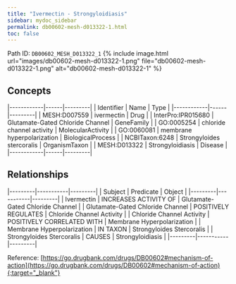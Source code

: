 ```yaml
---
title: "Ivermectin - Strongyloidiasis"
sidebar: mydoc_sidebar
permalink: db00602-mesh-d013322-1.html
toc: false 
---
```



Path ID: `DB00602_MESH_D013322_1`
{% include image.html url="images/db00602-mesh-d013322-1.png" file="db00602-mesh-d013322-1.png" alt="db00602-mesh-d013322-1" %}

## Concepts

|------------|------|---------|
| Identifier | Name | Type    |
|------------|------|---------|
| MESH:D007559 | ivermectin | Drug |
| InterPro:IPR015680 | Glutamate-Gated Chloride Channel | GeneFamily |
| GO:0005254 | chloride channel activity | MolecularActivity |
| GO:0060081 | membrane hyperpolarization | BiologicalProcess |
| NCBITaxon:6248 | Strongyloides stercoralis | OrganismTaxon |
| MESH:D013322 | Strongyloidiasis | Disease |
|------------|------|---------|

## Relationships

|---------|-----------|---------|
| Subject | Predicate | Object  |
|---------|-----------|---------|
| Ivermectin | INCREASES ACTIVITY OF | Glutamate-Gated Chloride Channel |
| Glutamate-Gated Chloride Channel | POSITIVELY REGULATES | Chloride Channel Activity |
| Chloride Channel Activity | POSITIVELY CORRELATED WITH | Membrane Hyperpolarization |
| Membrane Hyperpolarization | IN TAXON | Strongyloides Stercoralis |
| Strongyloides Stercoralis | CAUSES | Strongyloidiasis |
|---------|-----------|---------|

Reference: [https://go.drugbank.com/drugs/DB00602#mechanism-of-action](https://go.drugbank.com/drugs/DB00602#mechanism-of-action){:target="_blank"}